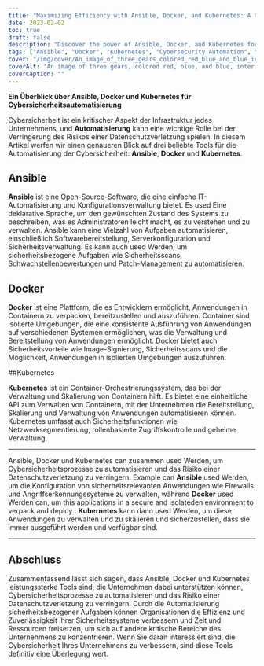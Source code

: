```yaml
---
title: "Maximizing Efficiency with Ansible, Docker, and Kubernetes: A Guide to Cybersecurity Automation"
date: 2023-02-02
toc: true
draft: false
description: "Discover the power of Ansible, Docker, and Kubernetes for automating cybersecurity processes and reducing the risk of data breaches."
tags: ["Ansible", "Docker", "Kubernetes", "Cybersecurity Automation", "Vulnerability Assessments", "Patch Management", "Container Orchestration", "Network Segmentation", "Role-based Access Control", "Secret Management", "Security Scans", "Image Signing"]
cover: "/img/cover/An_image_of_three_gears_colored_red_blue_and_blue_interlocking.png"
coverAlt: "An image of three gears, colored red, blue, and blue, interlocked and turning together to symbolize their integration and collaboration in automating cybersecurity processes"
coverCaption: ""
---
```


 **Ein Überblick über Ansible, Docker und Kubernetes für Cybersicherheitsautomatisierung**  Cybersicherheit ist ein kritischer Aspekt der Infrastruktur jedes Unternehmens, und **Automatisierung** kann eine wichtige Rolle bei der Verringerung des Risikos einer Datenschutzverletzung spielen. In diesem Artikel werfen wir einen genaueren Blick auf drei beliebte Tools für die Automatisierung der Cybersicherheit: **Ansible**, **Docker** und **Kubernetes**.  ## Ansible  **Ansible** ist eine Open-Source-Software, die eine einfache IT-Automatisierung und Konfigurationsverwaltung bietet. Es used Eine deklarative Sprache, um den gewünschten Zustand des Systems zu beschreiben, was es Administratoren leicht macht, es zu verstehen und zu verwalten. Ansible kann eine Vielzahl von Aufgaben automatisieren, einschließlich Softwarebereitstellung, Serverkonfiguration und Sicherheitsverwaltung. Es kann auch used Werden, um sicherheitsbezogene Aufgaben wie Sicherheitsscans, Schwachstellenbewertungen und Patch-Management zu automatisieren.  ## Docker  **Docker** ist eine Plattform, die es Entwicklern ermöglicht, Anwendungen in Containern zu verpacken, bereitzustellen und auszuführen. Container sind isolierte Umgebungen, die eine konsistente Ausführung von Anwendungen auf verschiedenen Systemen ermöglichen, was die Verwaltung und Bereitstellung von Anwendungen ermöglicht. Docker bietet auch Sicherheitsvorteile wie Image-Signierung, Sicherheitsscans und die Möglichkeit, Anwendungen in isolierten Umgebungen auszuführen.  ##Kubernetes  **Kubernetes** ist ein Container-Orchestrierungssystem, das bei der Verwaltung und Skalierung von Containern hilft. Es bietet eine einheitliche API zum Verwalten von Containern, mit der Unternehmen die Bereitstellung, Skalierung und Verwaltung von Anwendungen automatisieren können. Kubernetes umfasst auch Sicherheitsfunktionen wie Netzwerksegmentierung, rollenbasierte Zugriffskontrolle und geheime Verwaltung.  ______  Ansible, Docker und Kubernetes can zusammen used Werden, um Cybersicherheitsprozesse zu automatisieren und das Risiko einer Datenschutzverletzung zu verringern. Example can **Ansible** used Werden, um die Konfiguration von sicherheitsrelevanten Anwendungen wie Firewalls und Angriffserkennungssysteme zu verwalten, während **Docker** used Werden can, um this applications in a secure and isolateden environment to verpack and deploy . **Kubernetes** kann dann used Werden, um diese Anwendungen zu verwalten und zu skalieren und sicherzustellen, dass sie immer ausgeführt werden und verfügbar sind.  ______  ## Abschluss  Zusammenfassend lässt sich sagen, dass Ansible, Docker und Kubernetes leistungsstarke Tools sind, die Unternehmen dabei unterstützen können, Cybersicherheitsprozesse zu automatisieren und das Risiko einer Datenschutzverletzung zu verringern. Durch die Automatisierung sicherheitsbezogener Aufgaben können Organisationen die Effizienz und Zuverlässigkeit ihrer Sicherheitssysteme verbessern und Zeit und Ressourcen freisetzen, um sich auf andere kritische Bereiche des Unternehmens zu konzentrieren. Wenn Sie daran interessiert sind, die Cybersicherheit Ihres Unternehmens zu verbessern, sind diese Tools definitiv eine Überlegung wert.